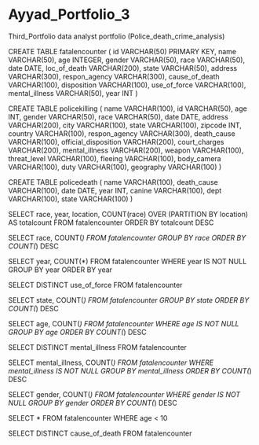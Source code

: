 # Ayyad_Portfolio_3
Third_Portfolio data analyst portfolio (Police_death_crime_analysis)


CREATE TABLE fatalencounter (
	id VARCHAR(50) PRIMARY KEY,
	name VARCHAR(50),
	age INTEGER,
	gender VARCHAR(50),
	race VARCHAR(50),
	date DATE,
	loc_of_death VARCHAR(200),
	state VARCHAR(50),
	address VARCHAR(300),
	respon_agency VARCHAR(300),
	cause_of_death VARCHAR(100),
	disposition VARCHAR(100),
	use_of_force VARCHAR(100),
	mental_illness VARCHAR(50),
	year INT
)


CREATE TABLE policekilling (
	name VARCHAR(100),
	id VARCHAR(50),
	age INT,
	gender VARCHAR(50),
	race VARCHAR(50),
	date DATE,
	address VARCHAR(200),
	city VARCHAR(100),
	state VARCHAR(100),
	zipcode INT,
	country VARCHAR(100),
	respon_agency VARCHAR(300),
	death_cause VARCHAR(100),
	official_disposition VARCHAR(200),
	court_charges VARCHAR(200),
	mental_illness VARCHAR(200),
	weapon VARCHAR(100),
	threat_level VARCHAR(100),
	fleeing VARCHAR(100),
	body_camera VARCHAR(100),
	duty VARCHAR(100),
	geography VARCHAR(100)
)



CREATE TABLE policedeath (
	name VARCHAR(100),
	death_cause VARCHAR(100),
	date DATE,
	year INT,
	canine VARCHAR(100),
	dept VARCHAR(100),
	state VARCHAR(100)
)





SELECT race, year, location, COUNT(race) OVER (PARTITION BY location) AS totalcount
FROM fatalencounter
ORDER BY totalcount DESC

SELECT race, COUNT(*)
FROM fatalencounter
GROUP BY race 
ORDER BY COUNT(*) DESC

SELECT year, COUNT(*)
FROM fatalencounter
WHERE year IS NOT NULL
GROUP BY year 
ORDER BY year 

SELECT DISTINCT use_of_force FROM fatalencounter

SELECT state, COUNT(*)
FROM fatalencounter
GROUP BY state
ORDER BY COUNT(*) DESC

SELECT age, COUNT(*)
FROM fatalencounter
WHERE age IS NOT NULL
GROUP BY age 
ORDER BY COUNT(*) DESC

SELECT DISTINCT mental_illness
FROM fatalencounter

SELECT mental_illness, COUNT(*)
FROM fatalencounter
WHERE mental_illness IS NOT NULL 
GROUP BY mental_illness
ORDER BY COUNT(*) DESC

SELECT gender, COUNT(*)
FROM fatalencounter
WHERE gender IS NOT NULL
GROUP BY gender
ORDER BY COUNT(*) DESC

SELECT * FROM fatalencounter WHERE age < 10

SELECT DISTINCT cause_of_death
FROM fatalencounter
















